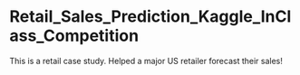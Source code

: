 # Retail_Sales_Prediction_Kaggle_InClass_Competition
This is a retail case study. Helped a major US retailer forecast their sales!
